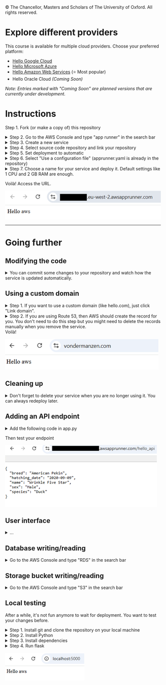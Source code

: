 © The Chancellor, Masters and Scholars of The University of Oxford. All rights reserved.

# Explore different providers

This course is available for multiple cloud providers. Choose your preferred platform:

- [Hello Google Cloud](https://github.com/Oxford-Research-Cloud-Competency-Centre/Hello-gcloud)
- [Hello Microsoft Azure](https://github.com/Oxford-Research-Cloud-Competency-Centre/Hello-mazure)
- [Hello Amazon Web Services](https://github.com/Oxford-Research-Cloud-Competency-Centre/Hello-aws) (⭐ Most popular)
- Hello Oracle Cloud *(Coming Soon)*

*Note: Entries marked with "Coming Soon" are planned versions that are currently under development.*

# Instructions

Step 1. Fork (or make a copy of) this repository
<details>
<summary>Step 2. Go to the AWS Console and type "app runner" in the search bar</summary>

![Step 2](README_images/img1.png)

***
</details>
<details>
<summary>Step 3. Create a new service</summary>

![Step 3](README_images/img2.png)

***
</details>
<details>
<summary>Step 4. Select source code repository and link your repository</summary>

![Step 4](README_images/img3.png)

***
</details>
<details>
<summary>Step 5. Set deployment to automatic</summary>

![Step 5](README_images/img4.png)

***
</details>
<details>
<summary>Step 6. Select "Use a configuration file" (apprunner.yaml is already in the repository)</summary>

![Step 6](README_images/img5.png)

***
</details>

<details>
<summary>Step 7. Choose a name for your service and deploy it. Default settings like 1 CPU and 2 GB RAM are enough.</summary>

![Step 7](README_images/img6.png)

***
</details>

Voilà! Access the URL.

![Voilà](README_images/img7.png)

***

# Going further

## Modifying the code

<details>
<summary>You can commit some changes to your repository and watch how the service is updated automatically. </summary>

![Updating a service](README_images/update.png)
</details>

## Using a custom domain 

<details>
<summary>Step 1. If you want to use a custom domain (like hello.com), just click "Link domain".</summary>

![Linking the domain](README_images/link_domain.png)

***
</details>
<details>
<summary>Step 2. If you are using Route 53, then AWS should create the record for you. You don't need to do this step but you might need to delete the records manually when you remove the service.</summary>


![The DNS record](README_images/domain_routing.png)

***
</details>
Voilà! 

![Voilà](README_images/domain.png)

## Cleaning up

<details>
<summary>Don't forget to delete your service when you are no longer using it. You can always redeploy later. </summary>

![Deleting a service](README_images/delete.png)
</details>

## Adding an API endpoint

<details>
<summary>Add the following code in app.py</summary>

```	
@app.route("/hello_api")
def hello_api():
    return {
		"name": "Wrinkle Five Star",
		"species": "Duck",
		"breed": "American Pekin",
		"hatching_date": "2020-09-09",
		"sex": "Male"
    }
```
</details>

Then test your endpoint

![API endpoint](README_images/hello_api.png)

## User interface

<details>
<summary>...</summary>
Missing content
</details>

## Database writing/reading

<details>
<summary>Go to the AWS Console and type "RDS" in the search bar</summary>
Missing content
</details>

## Storage bucket writing/reading

<details>
<summary>Go to the AWS Console and type "S3" in the search bar</summary>
Missing content
</details>

## Local testing

After a while, it's not fun anymore to wait for deployment. You want to test your changes before. 

<details>
<summary>Step 1. Install git and clone the repository on your local machine</summary>

```	
	git clone {repository_link}
```

***
</details>
<details>
<summary>Step 2. Install Python</summary>

```	
https://www.python.org/downloads/
```

***
</details>
<details>
<summary>Step 3. Install dependencies</summary>

```	
	 py -m pip install flask
```

***
</details>
<details>
<summary>Step 4. Run flask</summary>

```	
	 py -m flask run
```

Open localhost:5000 in your browser.  

***
</details>

![Local testing](README_images/local_testing.png)




